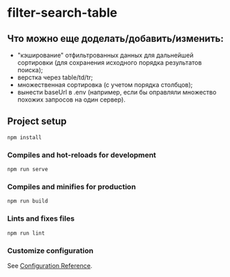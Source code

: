 # filter-search-table

## Что можно еще доделать/добавить/изменить:

- "кэширование" отфильтрованных данных для дальнейшей сортировки (для сохранения исходного порядка результатов поиска);
- верстка через table/td/tr;
- множественная сортировка (с учетом порядка столбцов);
- вынести baseUrl в .env (например, если бы оправляли множество похожих запросов на один сервер).

## Project setup
```
npm install
```

### Compiles and hot-reloads for development
```
npm run serve
```

### Compiles and minifies for production
```
npm run build
```

### Lints and fixes files
```
npm run lint
```

### Customize configuration
See [Configuration Reference](https://cli.vuejs.org/config/).

